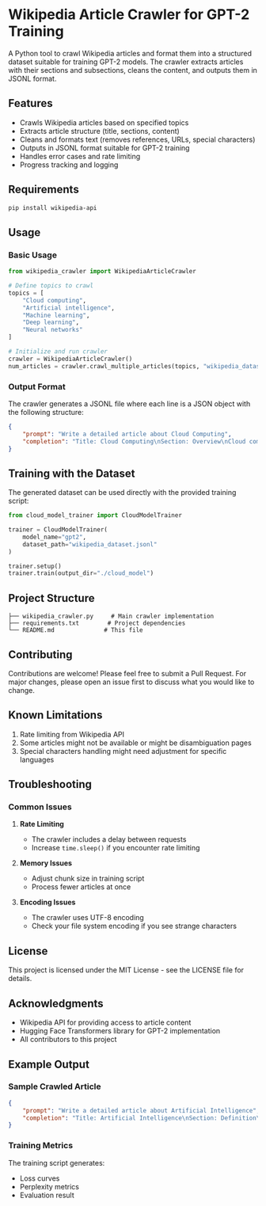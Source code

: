 # Wikipedia Article Crawler for GPT-2 Training

A Python tool to crawl Wikipedia articles and format them into a structured dataset suitable for training GPT-2 models. The crawler extracts articles with their sections and subsections, cleans the content, and outputs them in JSONL format.

## Features

- Crawls Wikipedia articles based on specified topics
- Extracts article structure (title, sections, content)
- Cleans and formats text (removes references, URLs, special characters)
- Outputs in JSONL format suitable for GPT-2 training
- Handles error cases and rate limiting
- Progress tracking and logging

## Requirements

```bash
pip install wikipedia-api
```

## Usage

### Basic Usage

```python
from wikipedia_crawler import WikipediaArticleCrawler

# Define topics to crawl
topics = [
    "Cloud computing",
    "Artificial intelligence",
    "Machine learning",
    "Deep learning",
    "Neural networks"
]

# Initialize and run crawler
crawler = WikipediaArticleCrawler()
num_articles = crawler.crawl_multiple_articles(topics, "wikipedia_dataset.jsonl")
```

### Output Format

The crawler generates a JSONL file where each line is a JSON object with the following structure:

```json
{
    "prompt": "Write a detailed article about Cloud Computing",
    "completion": "Title: Cloud Computing\nSection: Overview\nCloud computing is a technology...\nSection: History\nThe concept of cloud computing..."
}
```

## Training with the Dataset

The generated dataset can be used directly with the provided training script:

```python
from cloud_model_trainer import CloudModelTrainer

trainer = CloudModelTrainer(
    model_name="gpt2",
    dataset_path="wikipedia_dataset.jsonl"
)

trainer.setup()
trainer.train(output_dir="./cloud_model")
```

## Project Structure

```
├── wikipedia_crawler.py     # Main crawler implementation
├── requirements.txt        # Project dependencies
└── README.md              # This file
```

## Contributing

Contributions are welcome! Please feel free to submit a Pull Request. For major changes, please open an issue first to discuss what you would like to change.

## Known Limitations

1. Rate limiting from Wikipedia API
2. Some articles might not be available or might be disambiguation pages
3. Special characters handling might need adjustment for specific languages

## Troubleshooting

### Common Issues

1. **Rate Limiting**
   - The crawler includes a delay between requests
   - Increase `time.sleep()` if you encounter rate limiting

2. **Memory Issues**
   - Adjust chunk size in training script
   - Process fewer articles at once

3. **Encoding Issues**
   - The crawler uses UTF-8 encoding
   - Check your file system encoding if you see strange characters

## License

This project is licensed under the MIT License - see the LICENSE file for details.

## Acknowledgments

- Wikipedia API for providing access to article content
- Hugging Face Transformers library for GPT-2 implementation
- All contributors to this project

## Example Output

### Sample Crawled Article

```json
{
    "prompt": "Write a detailed article about Artificial Intelligence",
    "completion": "Title: Artificial Intelligence\nSection: Definition\nArtificial intelligence (AI) is intelligence demonstrated by machines...\nSection: History\nThe field of AI research was founded at a workshop held on the campus of Dartmouth College in 1956..."
}
```

### Training Metrics

The training script generates:
- Loss curves
- Perplexity metrics
- Evaluation result
